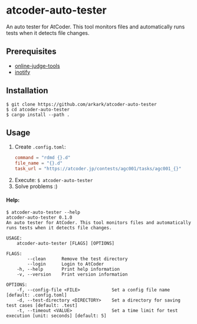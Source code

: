 atcoder-auto-tester
===

An auto tester for AtCoder. This tool monitors files and automatically runs tests when it detects file changes.

## Prerequisites

- [online-judge-tools](https://github.com/kmyk/online-judge-tools)
- [inotify](http://man7.org/linux/man-pages/man7/inotify.7.html)

## Installation

```terminal
$ git clone https://github.com/arkark/atcoder-auto-tester
$ cd atcoder-auto-tester
$ cargo install --path .
```

## Usage

1. Create `.config.toml`:
    ```toml
    command = "rdmd {}.d"
    file_name = "{}.d"
    task_url = "https://atcoder.jp/contests/agc001/tasks/agc001_{}"
    ```
1. Execute: `$ atcoder-auto-tester`
1. Solve problems :)

#### Help:

```terminal
$ atcoder-auto-tester --help
atcoder-auto-tester 0.1.0
An auto tester for AtCoder. This tool monitors files and automatically runs tests when it detects file changes.

USAGE:
    atcoder-auto-tester [FLAGS] [OPTIONS]

FLAGS:
        --clean      Remove the test directory
        --login      Login to AtCoder
    -h, --help       Print help information
    -v, --version    Print version information

OPTIONS:
    -f, --config-file <FILE>            Set a config file name [default: .config.toml]
    -d, --test-directory <DIRECTORY>    Set a directory for saving test cases [default: .test]
    -t, --timeout <VALUE>               Set a time limit for test execution [unit: seconds] [default: 5]
```
